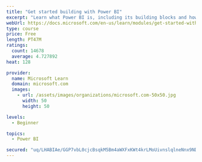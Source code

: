 ```yaml
---
title: "Get started building with Power BI"
excerpt: "Learn what Power BI is, including its building blocks and how they work together."
webUrl: https://docs.microsoft.com/en-us/learn/modules/get-started-with-power-bi/
type: course
price: Free
length: PT47M
ratings:
  count: 14678
  average: 4.727892
heat: 128

provider:
  name: Microsoft Learn
  domain: microsoft.com
  images:
    - url: /assets/images/organizations/microsoft.com-50x50.jpg
      width: 50
      height: 50

levels:
  - Beginner

topics:
  - Power BI

secured: "uq/LHABIAe/GGP7vbL0cjcBsqkM5Bm4aWXFxKWt4krLMoUivnslqlneNnx9NDWwbRt6dxrp7+eDqwUdU//q6yvJ+LrwWo4LOc5iGXZnONqN76FbDeM0RoHrRyrOnZrCdJJZmsSnCQCGbYrmA/0QDs5UA6Tv5nIIoF/ObwcPtKX6bsCp116mXLxTS35Rc6dbOJa5r9cDATv/X9mnR8/xsxBgCYFmBsAX+U7c/gmXe9bDvuObTOJUJ1wwuKQIo1ym8lmIvHSyOLzYb9D/Pv/Sj9uGD6xqgcU5QWTPFAXgIwcTvTbukCzDJLyeHbbdjZ6IBS6I15zT9/b7k4vM70m8tlDQY7ElNM1ObXn63n2IuDOSg5fd4YDsREq2KVECqwnxO7AOsB5SkfANn2eueRGZgmg==;fNHIhQYqXsSwxEjtF/p9TQ=="
---
```


